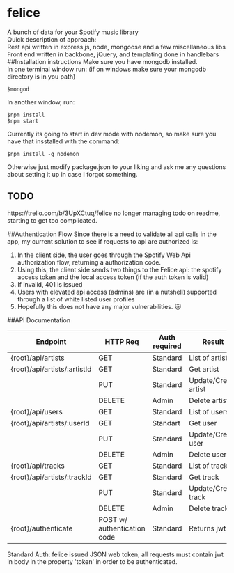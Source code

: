 # felice
A bunch of data for your Spotify music library <br>
Quick description of approach: <br>
Rest api written in express js, node, mongoose and a few miscellaneous libs <br>
Front end written in backbone, jQuery, and templating done in handlebars
##Installation instructions
Make sure you have mongodb installed. <br>
In one terminal window run: (if on windows make sure your mongodb directory is in you path)
```
$mongod
```
In another window, run:
```
$npm install
$npm start
```
Currently its going to start in dev mode with nodemon, so make sure you have that insstalled with the command:
```
$npm install -g nodemon
```
Otherwise just modify package.json to your liking and ask me any questions about setting it up in case I forgot something. <br>
<h2>TODO</h2>
https://trello.com/b/3UpXCtuq/felice
no longer managing todo on readme, starting to get too complicated.

##Authentication Flow
Since there is a need to validate all api calls in the app, my current solution to see if requests to api are authorized is:<br>
1. In the client side, the user goes through the Spotify Web Api authorization flow, returning a authorization code. <br>
2. Using this, the client side sends two things to the Felice api: the spotify access token and the local access token (if the  auth token is valid)<br>
4. If invalid, 401 is issued <br>
5. Users with elevated api access (admins) are (in a nutshell) supported through a list of white listed user profiles <br>
6. Hopefully this does not have any major vulnerabilities. :crying_cat_face:

##API Documentation

| Endpoint  | HTTP Req  | Auth required  | Result  |
|---|---|---|---|
|{root}/api/artists   |GET   |Standard   |List of artists   |
|{root}/api/artists/:artistId   |GET   |Standard   |Get artist    |
|   |PUT   |Standard   |Update/Create artist   |
|   |DELETE   |Admin   |Delete artist   |
|{root}/api/users   |GET   |Standard   |List of users   |
|{root}/api/artists/:userId   |GET   |Standart   |Get user    |
|   |PUT   |Standard   |Update/Create user   |
|   |DELETE   |Admin   |Delete user   |
|{root}/api/tracks   |GET   |Standard   |List of tracks   |
|{root}/api/artists/:trackId   |GET   |Standard   |Get track    |
|   |PUT   |Standard   |Update/Create track   |
|   |DELETE   |Admin   |Delete track   |
|{root}/authenticate   |POST w/ authentication code   |Standard   |Returns jwt  |

Standard Auth: felice issued JSON web token, all requests must contain jwt in body in the property 'token' in order to be authenticated.
